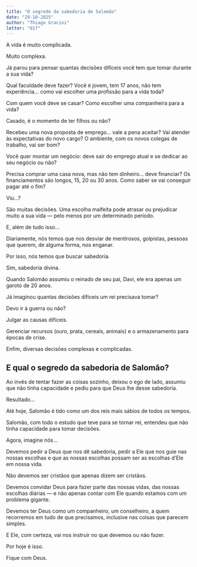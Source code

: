 ```yaml
---
title: "O segredo da sabedoria de Salomão"
date: "29-10-2025"
author: "Thiago Gracini"
letter: "017"
---
```


A vida é muito complicada.

Muito complexa.

Já parou para pensar quantas decisões difíceis você tem que tomar durante a sua vida?

Qual faculdade deve fazer? Você é jovem, tem 17 anos, não tem experiência... como vai escolher uma profissão para a vida toda?

Com quem você deve se casar? Como escolher uma companheira para a vida?

Casado, é o momento de ter filhos ou não?

Recebeu uma nova proposta de emprego... vale a pena aceitar? Vai atender às expectativas do novo cargo? O ambiente, com os novos colegas de trabalho, vai ser bom?

Você quer montar um negócio: deve sair do emprego atual e se dedicar ao seu negócio ou não?

Precisa comprar uma casa nova, mas não tem dinheiro... deve financiar? Os financiamentos são longos, 15, 20 ou 30 anos. Como saber se vai conseguir pagar até o fim?

Viu...?

São muitas decisões. Uma escolha malfeita pode atrasar ou prejudicar muito a sua vida — pelo menos por um determinado período.

E, além de tudo isso...

Diariamente, nós temos que nos desviar de mentirosos, golpistas, pessoas que querem, de alguma forma, nos enganar.

Por isso, nós temos que buscar sabedoria.

Sim, sabedoria divina.

Quando Salomão assumiu o reinado de seu pai, Davi, ele era apenas um garoto de 20 anos.

Já imaginou quantas decisões difíceis um rei precisava tomar?

Devo ir à guerra ou não?

Julgar as causas difíceis.

Gerenciar recursos (ouro, prata, cereais, animais) e o armazenamento para épocas de crise.

Enfim, diversas decisões complexas e complicadas.

## E qual o segredo da sabedoria de Salomão?

Ao invés de tentar fazer as coisas sozinho, deixou o ego de lado, assumiu que não tinha capacidade e pediu para que Deus lhe desse sabedoria.

Resultado...

Até hoje, Salomão é tido como um dos reis mais sábios de todos os tempos.

Salomão, com todo o estudo que teve para se tornar rei, entendeu que não tinha capacidade para tomar decisões.

Agora, imagine nós...

Devemos pedir a Deus que nos dê sabedoria, pedir a Ele que nos guie nas nossas escolhas e que as nossas escolhas possam ser as escolhas d’Ele em nossa vida.

Não devemos ser cristãos que apenas dizem ser cristãos.

Devemos convidar Deus para fazer parte das nossas vidas, das nossas escolhas diárias — e não apenas contar com Ele quando estamos com um problema gigante.

Devemos ter Deus como um companheiro, um conselheiro, a quem recorremos em tudo de que precisamos, inclusive nas coisas que parecem simples.

E Ele, com certeza, vai nos instruir no que devemos ou não fazer.

Por hoje é isso.

Fique com Deus.
